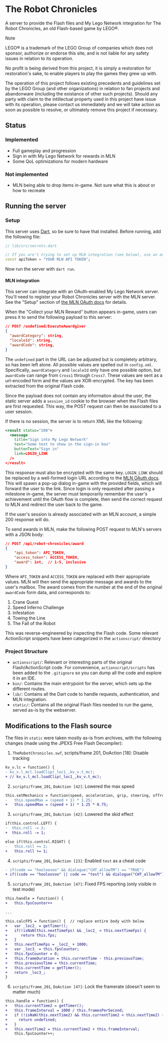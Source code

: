 # The Robot Chronicles

A server to provide the Flash files and My Lego Network integration for The Robot Chronicles, an old Flash-based game by LEGO®.

> [!Note]
> LEGO® is a trademark of the LEGO Group of companies which does not sponsor, authorize or endorse this site, and is not liable for any safety issues in relation to its operation.
>
> No profit is being derived from this project, it is simply a restoration for restoration's sake, to enable players to play the games they grew up with.
>
> The operation of this project follows existing precedents and guidelines set by the LEGO Group (and other organizations) in relation to fan projects and abandonware (including the existance of other such projects). Should any party with claim to the intillectual property used in this project have issue with its operation, please contact us immediately and we will take action as soon as possible to resolve, or ultimately remove this project if necessary.

## Status

### Implemented

- Full gameplay and progression
- Sign in with My Lego Network for rewards in MLN
- Some QoL optimizations for modern hardware

### Not implemented

- MLN being able to drop items in-game. Not sure what this is about or how to recreate

## Running the server

### Setup

This server uses [Dart](https://dart.dev/get-dart), so be sure to have that installed. Before running, add the following file:

```dart
// lib/src/secrets.dart

// If you are't trying to set up MLN integration (see below), use an empty string.
const apiToken = "YOUR MLN API TOKEN";
```

Now run the server with `dart run`.

#### MLN integration

This server can integrate with an OAuth-enabled My Lego Network server. You'll need to register your Robot Chronicles server with the MLN server. See the "Setup" section of [the MLN OAuth docs](https://github.com/MellonNet/mln-backend-emulator/blob/oauth/oauth.md#setup) for details.

When the "Collect your MLN Reward" button appears in-game, users can press it to send the following payload to this server:

```json
// POST /undefined/ExecuteAwardgiver
{
  "awardCategory": string,
  "localeId": string,
  "awardCode": string,
}
```

The `undefined` part in the URL can be adjusted but is completely arbitrary, so has been left alone. All possible values are spelled out in `config.xml`. Specifically, `awardCategory` and `localeId` only have one possible option, but `awardCode` can range from `Cross1` through `Cross7`. These values are sent as a url-encoded form and the values are XOR-encrypted. The key has been extracted from the original Flash code.

Since the payload does not contain any information about the user, the static server adds a `session_id` cookie to the browser when the Flash files are first requested. This way, the POST request can then be associated to a user session.

 If there is no session, the server is to return XML like the following:

```xml
<result status="200">
  <message
    title="Sign into My Lego Network"
    text="Some text to show in the sign-in box"
    buttonText="Sign in"
    link=LOGIN_LINK
  />
</result>
```

This response must also be encrypted with the same key. `LOGIN_LINK` should be replaced by a well-formed login URL according to the [MLN OAuth docs](https://github.com/MellonNet/mln-backend-emulator/blob/oauth/oauth.md#setup). This will spawn a pop-up dialog in-game with the provided fields, which will forward the user to the link. Since login is only requested after passing a milestone in-game, the server must temporarily remember the user's achievement until the OAuth flow is complete, then send the correct request to MLN and redirect the user back to the game.

If the user's session is already associated with an MLN account, a simple 200 response will do.

To send awards in MLN, make the following POST request to MLN's servers with a JSON body:

```json
// POST /api/robot-chronicles/award
{
    "api_token": API_TOKEN,
    "access_token": ACCESS_TOKEN,
    "award": int,  // 1-5, inclusive
}
```

Where `API_TOKEN` and `ACCESS_TOKEN` are replaced with their appropriate values. MLN will then send the appropriate message and awards to the user's mailbox. The award comes from the number at the end of the original `awardCode` form data, and corresponds to:

1. Crane Quest
2. Speed Inferno Challenge
3. Infestation
4. Towing the Line
5. The Fall of the Robot

This was reverse-engineered by inspecting the Flash code. Some relevant ActionScript snippets have been categorized in the `actionscript/` directory

### Project Structure

- `actionscript/`: Relevant or interesting parts of the original Flash/ActionScript code. For convenience, `actionscript/scripts` has been added to the `.gitignore` so you can dump all the code and explore it in an IDE.
- `bin/`: Contains the main entrypoint for the server, which sets up the different routes.
- `lib/`: Contains all the Dart code to handle requests, authentication, and MLN integration.
- `static/`: Contains all the original Flash files needed to run the game, served as-is by the webserver.

## Modifications to the Flash source

The files in `static` were taken mostly as-is from archives, with the following changes (made using the JPEXS Free Flash Decompiler):

1. `TheRobotChronicles.swf`, scripts/frame 201, DoAction [18]: Disable tracking
```diff
kv_v.lc = function() {
- kv_v.l_mcl.loadClip(_loc1_,kv_v.t_mc);
+ // kv_v.l_mcl.loadClip(_loc1_,kv_v.t_mc);
```

2. `scripts/frame_201`, `DoAction [42]`: Lowered the max speed
```diff
this.setMechanics = function(speed, acceleration, grip, steering, offroad) {
-   this.speedMax = (speed + 1) * 1.25;
+   this.speedMax = (speed + 1) * 1.25 * 0.75;
```

3. `scripts/frame_201`, `DoAction [42]`: Lowered the skid effect
```diff
if(this.control.LEFT) {
-  this.roll -= 2;
+  this.roll -= 1;
```
```diff
else if(this.control.RIGHT) {
-   this.roll += 2;
+   this.roll += 1;
```

4. `scripts/frame_201`, `DoAction [23]`: Enabled `test` as a cheat code
```diff
- if(code == "hooloovoo" && dialogue("CHT_allowTM") == "TRUE")
+ if((code == "hooloovoo" || code == "test") && dialogue("CHT_allowTM") == "TRUE")
```

5. `scripts/frame_201`, `DoAction [47]`: Fixed FPS reporting (only visible in test mode)
```diff
this.handle = function() {
+   this.fpsCounter++

...

this.calcFPS = function() {  // replace entire body with below
+   var _loc2_ = getTimer();
+   if(!isNaN(this.nextTimeFps) && _loc2_ < this.nextTimeFps) {
+      return this.fps;
+   }
+   this.nextTimeFps = _loc2_ + 1000;
+   var _loc3_ = this.fpsCounter;
+   this.fpsCounter = 0;
+   this.frameDuration = this.currentTime - this.previousTime;
+   this.previousTime = this.currentTime;
+   this.currentTime = getTimer();
+   return _loc3_;
}
```

6. `scripts/frame_201`, `DoAction [47]`: Lock the framerate (doesn't seem to matter much)
```diff
this.handle = function() {
+   this.currentTime2 = getTimer();
+   this.frameInterval = 1000 / this.framesPerSecond;
+   if (!isNaN(this.nextTime2) && this.currentTime2 < this.nextTime2) {
+     return undefined;
+   }
+   this.nextTime2 = this.currentTime2 + this.frameInterval;
    this.fpsCounter++;
```
